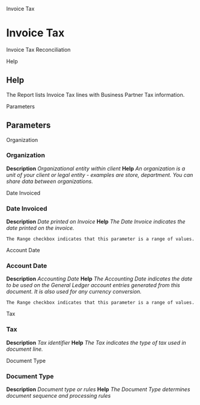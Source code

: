 
Invoice Tax
# Invoice Tax


Invoice Tax Reconciliation

Help
## Help

The Report lists Invoice Tax lines with Business Partner Tax information.

Parameters
## Parameters


Organization
### Organization

**Description**
 *Organizational entity within client*
**Help**
 *An organization is a unit of your client or legal entity - examples are store, department. You can share data between organizations.*

Date Invoiced
### Date Invoiced

**Description**
 *Date printed on Invoice*
**Help**
 *The Date Invoice indicates the date printed on the invoice.*

```
The Range checkbox indicates that this parameter is a range of values.
```
Account Date
### Account Date

**Description**
 *Accounting Date*
**Help**
 *The Accounting Date indicates the date to be used on the General Ledger account entries generated from this document. It is also used for any currency conversion.*

```
The Range checkbox indicates that this parameter is a range of values.
```
Tax
### Tax

**Description**
 *Tax identifier*
**Help**
 *The Tax indicates the type of tax used in document line.*

Document Type
### Document Type

**Description**
 *Document type or rules*
**Help**
 *The Document Type determines document sequence and processing rules*
